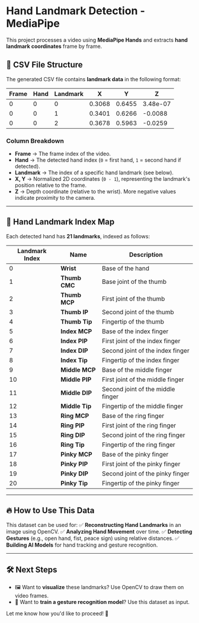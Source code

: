 # Hand Landmark Detection - MediaPipe

This project processes a video using **MediaPipe Hands** and extracts **hand landmark coordinates** frame by frame.

## 📂 CSV File Structure
The generated CSV file contains **landmark data** in the following format:

| Frame | Hand | Landmark | X | Y | Z |
|--------|------|----------|----|----|----|
| 0 | 0 | 0 | 0.3068 | 0.6455 | 3.48e-07 |
| 0 | 0 | 1 | 0.3401 | 0.6266 | -0.0088 |
| 0 | 0 | 2 | 0.3678 | 0.5963 | -0.0259 |

### **Column Breakdown**
- **Frame** → The frame index of the video.
- **Hand** → The detected hand index (`0` = first hand, `1` = second hand if detected).
- **Landmark** → The index of a specific hand landmark (see below).
- **X, Y** → Normalized 2D coordinates (`0 - 1`), representing the landmark's position relative to the frame.
- **Z** → Depth coordinate (relative to the wrist). More negative values indicate proximity to the camera.

---

## 📌 Hand Landmark Index Map
Each detected hand has **21 landmarks**, indexed as follows:

| Landmark Index | Name | Description |
|---------------|------|-------------|
| 0 | **Wrist** | Base of the hand |
| 1 | **Thumb CMC** | Base joint of the thumb |
| 2 | **Thumb MCP** | First joint of the thumb |
| 3 | **Thumb IP** | Second joint of the thumb |
| 4 | **Thumb Tip** | Fingertip of the thumb |
| 5 | **Index MCP** | Base of the index finger |
| 6 | **Index PIP** | First joint of the index finger |
| 7 | **Index DIP** | Second joint of the index finger |
| 8 | **Index Tip** | Fingertip of the index finger |
| 9 | **Middle MCP** | Base of the middle finger |
| 10 | **Middle PIP** | First joint of the middle finger |
| 11 | **Middle DIP** | Second joint of the middle finger |
| 12 | **Middle Tip** | Fingertip of the middle finger |
| 13 | **Ring MCP** | Base of the ring finger |
| 14 | **Ring PIP** | First joint of the ring finger |
| 15 | **Ring DIP** | Second joint of the ring finger |
| 16 | **Ring Tip** | Fingertip of the ring finger |
| 17 | **Pinky MCP** | Base of the pinky finger |
| 18 | **Pinky PIP** | First joint of the pinky finger |
| 19 | **Pinky DIP** | Second joint of the pinky finger |
| 20 | **Pinky Tip** | Fingertip of the pinky finger |

---

## 🔥 How to Use This Data
This dataset can be used for:
✅ **Reconstructing Hand Landmarks** in an image using OpenCV.
✅ **Analyzing Hand Movement** over time.
✅ **Detecting Gestures** (e.g., open hand, fist, peace sign) using relative distances.
✅ **Building AI Models** for hand tracking and gesture recognition.

---

## 🛠 Next Steps
- 🖼 Want to **visualize** these landmarks? Use OpenCV to draw them on video frames.
- 🧠 Want to **train a gesture recognition model**? Use this dataset as input.

Let me know how you'd like to proceed! 🚀

